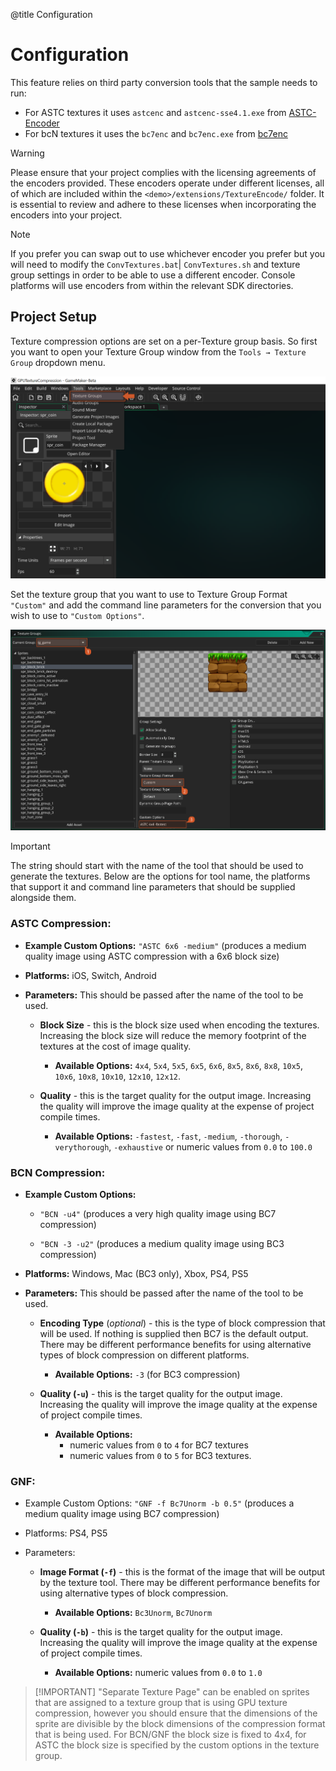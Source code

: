 @title Configuration

# Configuration

This feature relies on third party conversion tools that the sample needs to run:

* For ASTC textures it uses `astcenc` and `astcenc-sse4.1.exe` from [ASTC-Encoder](https://github.com/ARM-software/astc-encoder) 
* For bcN textures it uses the `bc7enc` and `bc7enc.exe` from [bc7enc](https://github.com/richgel999/bc7enc)

> [!WARNING]
> Please ensure that your project complies with the licensing agreements of the encoders provided. These encoders operate under different licenses, all of which are included within the `<demo>/extensions/TextureEncode/` folder. It is essential to review and adhere to these licenses when incorporating the encoders into your project.

> [!NOTE]
> If you prefer you can swap out to use whichever encoder you prefer but you will need to modify the `ConvTextures.bat`| `ConvTextures.sh` and texture group settings in order to be able to use a different encoder. Console platforms will use encoders from within the relevant SDK directories.


## Project Setup

Texture compression options are set on a per-Texture group basis. So first you want to open your Texture Group window from the `Tools → Texture Group` dropdown menu. 

![](assets/gpu_compression_ide_texture_groups.png)

Set the texture group that you want to use to Texture Group Format `"Custom"` and add the command line parameters for the conversion that you wish to use to `"Custom Options"`. 

![](assets/gpu_compression_ide_setup.png)

> [!IMPORTANT] 
> The string should start with the name of the tool that should be used to generate the textures. Below are the options for tool name, the platforms that support it and command line parameters that should be supplied alongside them.

### ASTC Compression:

* **Example Custom Options:** `"ASTC 6x6 -medium"` (produces a medium quality image using ASTC compression with a 6x6 block size)

* **Platforms:** iOS, Switch, Android

* **Parameters:** This should be passed after the name of the tool to be used.

    * **Block Size** - this is the block size used when encoding the textures. Increasing the block size will reduce the memory footprint of the textures at the cost of image quality. 

        * **Available Options:** `4x4`, `5x4`, `5x5`, `6x5`, `6x6`, `8x5`, `8x6`, `8x8`, `10x5`, `10x6`, `10x8`, `10x10`, `12x10`, `12x12`.
    
    * **Quality** - this is the target quality for the output image. Increasing the quality will improve the image quality at the expense of project compile times.

        * **Available Options:** `-fastest`, `-fast`, `-medium`, `-thorough`, `-verythorough`, `-exhaustive` or numeric values from `0.0` to `100.0`

### BCN Compression:

* **Example Custom Options:**

    * `"BCN -u4"` (produces a very high quality image using BC7 compression)

    * `"BCN -3 -u2"` (produces a medium quality image using BC3 compression)

* **Platforms:** Windows, Mac (BC3 only), Xbox, PS4, PS5

* **Parameters:** This should be passed after the name of the tool to be used.

    * **Encoding Type** (*optional*) - this is the type of block compression that will be used. If nothing is supplied then BC7 is the default output. There may be different performance benefits for using alternative types of block compression on different platforms. 
    
        * **Available Options:** `-3` (for BC3 compression)

    * **Quality (`-u`)** - this is the target quality for the output image. Increasing the quality will improve the image quality at the expense of project compile times. 

        * **Available Options:** 
            - numeric values from `0` to `4` for BC7 textures 
            - numeric values from `0` to `5` for BC3 textures.

### GNF:

* Example Custom Options: `"GNF -f Bc7Unorm -b 0.5"` (produces a medium quality image using BC7 compression)

* Platforms: PS4, PS5

* Parameters:

    * **Image Format (`-f`)** - this is the format of the image that will be output by the texture tool. There may be different performance benefits for using alternative types of block compression.
    
        * **Available Options:** `Bc3Unorm`, `Bc7Unorm`

    * **Quality (`-b`)** - this is the target quality for the output image. Increasing the quality will improve the image quality at the expense of project compile times. 
    
        * **Available Options:** numeric values from `0.0` to `1.0`
		
> [!IMPORTANT] "Separate Texture Page" can be enabled on sprites that are assigned to a texture group that is using GPU texture compression, however you should ensure that the dimensions of the sprite are divisible by the block dimensions of the compression format that is being used. For BCN/GNF the block size is fixed to 4x4, for ASTC the block size is specified by the custom options in the texture group.
